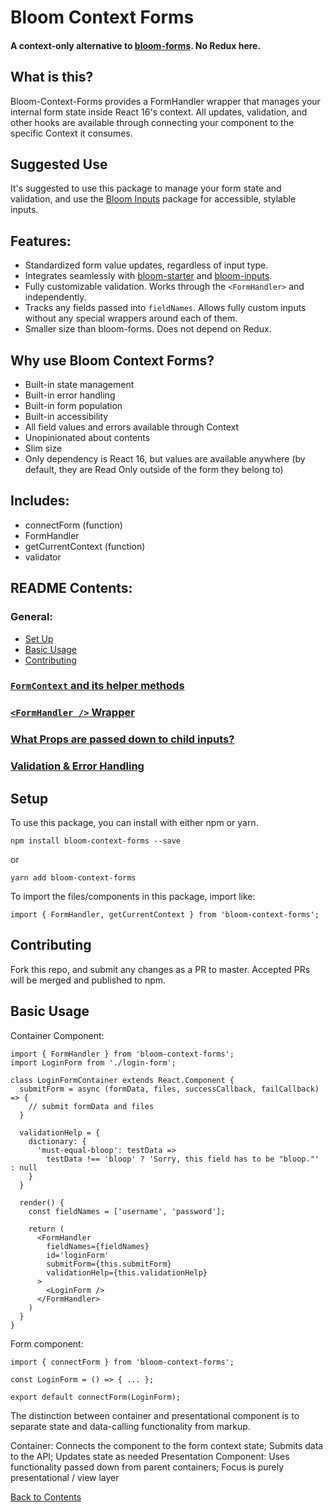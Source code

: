 # Bloom Context Forms

#### A context-only alternative to [bloom-forms](https://github.com/vineyard-bloom/bloom-forms). No Redux here.

## What is this?
Bloom-Context-Forms provides a FormHandler wrapper that manages your internal form state inside React 16's context. All updates, validation, and other hooks are available through connecting your component to the specific Context it consumes.

## Suggested Use
It's suggested to use this package to manage your form state and validation, and use the [Bloom Inputs](https://github.com/vineyard-bloom/bloom-inputs) package for accessible, stylable inputs.

## Features:
- Standardized form value updates, regardless of input type.
- Integrates seamlessly with [bloom-starter](https://github.com/vineyard-bloom/bloom-starter) and [bloom-inputs](https://github.com/vineyard-bloom/bloom-inputs).
- Fully customizable validation. Works through the `<FormHandler>` and independently.
- Tracks any fields passed into `fieldNames`. Allows fully custom inputs without any special wrappers around each of them.
- Smaller size than bloom-forms. Does not depend on Redux.

## Why use Bloom Context Forms?
* Built-in state management
* Built-in error handling
* Built-in form population
* Built-in accessibility
* All field values and errors available through Context
* Unopinionated about contents
* Slim size
* Only dependency is React 16, but values are available anywhere (by default, they are Read Only outside of the form they belong to)

## Includes:
* connectForm (function)
* FormHandler
* getCurrentContext (function)
* validator

## README Contents:
### General:
- [Set Up](https://github.com/vineyard-bloom/bloom-context-forms#set-up)
- [Basic Usage](https://github.com/vineyard-bloom/bloom-context-forms#basic-usage)
- [Contributing](https://github.com/vineyard-bloom/bloom-context-forms#contributing)

### [`FormContext` and its helper methods](https://github.com/vineyard-bloom/bloom-context-forms/blob/master/docs/form-context.md)
### [`<FormHandler />` Wrapper](https://github.com/vineyard-bloom/bloom-context-forms/blob/master/docs/form-provider.md)
### [What Props are passed down to child inputs?](https://github.com/vineyard-bloom/bloom-context-forms/blob/master/docs/children-props.md)
### [Validation & Error Handling](https://github.com/vineyard-bloom/bloom-context-forms/blob/master/docs/validate-as-options.md)

## Setup
To use this package, you can install with either npm or yarn.
```
npm install bloom-context-forms --save
```
or
```
yarn add bloom-context-forms
```

To import the files/components in this package, import like:
```
import { FormHandler, getCurrentContext } from 'bloom-context-forms';
```

## Contributing
Fork this repo, and submit any changes as a PR to master. Accepted PRs will be merged and published to npm.

## Basic Usage
Container Component:
```
import { FormHandler } from 'bloom-context-forms';
import LoginForm from './login-form';

class LoginFormContainer extends React.Component {
  submitForm = async (formData, files, successCallback, failCallback) => {
    // submit formData and files
  }

  validationHelp = {
    dictionary: {
      'must-equal-bloop': testData =>
        testData !== 'bloop' ? 'Sorry, this field has to be "bloop."' : null
    }
  }

  render() {
    const fieldNames = ['username', 'password'];

    return (
      <FormHandler
        fieldNames={fieldNames}
        id='loginForm'
        submitForm={this.submitForm}
        validationHelp={this.validationHelp}
      >
        <LoginForm />
      </FormHandler>
    )
  }
}

```

Form component:
```
import { connectForm } from 'bloom-context-forms';

const LoginForm = () => { ... };

export default connectForm(LoginForm);
```

The distinction between container and presentational component is to separate state and data-calling functionality from markup.

Container: Connects the component to the form context state; Submits data to the API; Updates state as needed
Presentation Component: Uses functionality passed down from parent containers; Focus is purely presentational / view layer

[Back to Contents](https://github.com/vineyard-bloom/bloom-context-forms#readme-contents)
